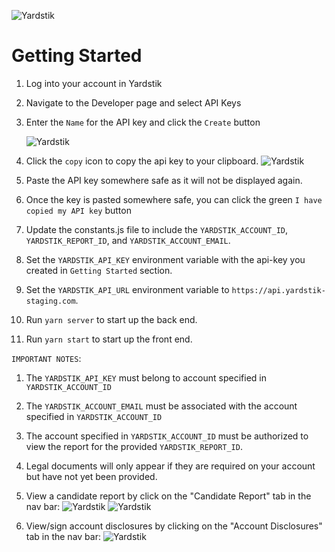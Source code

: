 ![Yardstik](https://yardstik-assets.s3.amazonaws.com/logos/yardstik-wordmark-white-outlined.png)

# Getting Started

1. Log into your account in Yardstik
2. Navigate to the Developer page and select API Keys
3. Enter the `Name` for the API key and click the `Create` button

    ![Yardstik](https://yardstik-assets.s3.amazonaws.com/images/yardstik_api_keys_screen.png)

1. Click the `copy` icon to copy the api key to your clipboard.
    ![Yardstik](https://yardstik-assets.s3.amazonaws.com/images/copy_api_key.png)
4. Paste the API key somewhere safe as it will not be displayed again.
5. Once the key is pasted somewhere safe, you can click the green `I have copied my API key` button
6. Update the constants.js file to include the `YARDSTIK_ACCOUNT_ID`, `YARDSTIK_REPORT_ID`, and `YARDSTIK_ACCOUNT_EMAIL`.
1. Set the `YARDSTIK_API_KEY` environment variable with the api-key you created in `Getting Started` section.
2. Set the `YARDSTIK_API_URL` environment variable to `https://api.yardstik-staging.com`.
3. Run `yarn server` to start up the back end.
4. Run `yarn start` to start up the front end. 

`IMPORTANT NOTES`:   
1. The `YARDSTIK_API_KEY` must belong to account specified in `YARDSTIK_ACCOUNT_ID` 
2. The `YARDSTIK_ACCOUNT_EMAIL` must be associated with the account specified in `YARDSTIK_ACCOUNT_ID`
3. The account specified in `YARDSTIK_ACCOUNT_ID` must be authorized to view the report for the provided `YARDSTIK_REPORT_ID`.
4. Legal documents will only appear if they are required on your account but have not yet been provided.


1. View a candidate report by click on the "Candidate Report" tab in the nav bar:
  ![Yardstik](https://yardstik-assets.s3.amazonaws.com/images/embeddable-sdk-demo-report.png)
  ![Yardstik](https://yardstik-assets.s3.amazonaws.com/images/embeddable-sdk-demo-report2.png)

2. View/sign account disclosures by clicking on the "Account Disclosures" tab in the nav bar:
  ![Yardstik](https://yardstik-assets.s3.amazonaws.com/images/embeddable-sdk-demo-disclosures.png)


